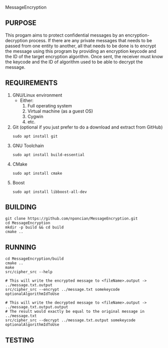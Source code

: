 MessageEncryption

## PURPOSE
This progam aims to protect confidential messages by an encryption-decryption process. If there are any private messages that needs to be passed from one entity to another, all that needs to be done is to encrypt the message using this program by providing an encryption keycode and the ID of the target encryption algorithm. Once sent, the receiver must know the keycode and the ID of algorithm used to be able to decrypt the message.

## REQUIREMENTS
1. GNU/Linux environment
    * Either:
        1. Full operating system
        2. Virtual machine (as a guest OS)
        3. Cygwin
        4. etc.
2. Git (optional if you just prefer to do a download and extract from GitHub)
    ~~~
    sudo apt install git
    ~~~
3. GNU Toolchain
    ~~~
    sudo apt install build-essential
    ~~~
4. CMake
    ~~~
    sudo apt install cmake
    ~~~
5. Boost
    ~~~
    sudo apt install libboost-all-dev
    ~~~

## BUILDING
~~~
git clone https://github.com/nponcian/MessageEncryption.git
cd MessageEncryption
mkdir -p build && cd build
cmake ..
~~~

## RUNNING
~~~
cd MessageEncryption/build
cmake ..
make
src/cipher_src --help

# This will write the encrypted message to <fileName>.output -> ../message.txt.output
src/cipher_src --encrypt ../message.txt somekeycode optionalAlgorithmIdToUse

# This will write the decrypted message to <fileName>.output -> ../message.txt.output.output
# The result would exactly be equal to the original message in ../message.txt
src/cipher_src --decrypt ../message.txt.output somekeycode optionalAlgorithmIdToUse
~~~

## TESTING
~~~
~~~
